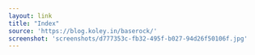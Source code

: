 ```yaml
---
layout: link
title: "Index"
source: 'https://blog.koley.in/baserock/'
screenshot: 'screenshots/d777353c-fb32-495f-b027-94d26f50106f.jpg'
---
```


